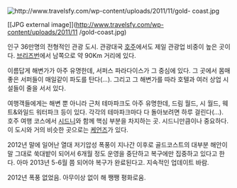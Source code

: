 ![http://www.travelsfy.com/wp-content/uploads/2011/11/gold-
coast.jpg](http://www.travelsfy.com/wp-content/uploads/2011/11/gold-coast.jpg)

[[JPG external image]](http://www.travelsfy.com/wp-content/uploads/2011/11
/gold-coast.jpg)

  

인구 36만명의 전형적인 관광 도시. 관광대국 [호주](%ED%98%B8%EC%A3%BC.md)에서도 제일 관광업 비중이 높은 곳이다.
[브리즈번](%EB%B8%8C%EB%A6%AC%EC%A6%88%EB%B2%88.md)에서 남쪽으로 약 90Km 거리에 있다.

  

이름답게 해변가가 아주 유명한데, 서퍼스 파라다이스가 그 중심에 있다. 그 곳에서 몸매 좋은 서퍼들이 매일같이 파도를 탄다(...). 그리고
그 해변가를 따라 호텔과 여러 상업 시설들이 줄을 서서 있다.

  

여행객들에게는 해변 뿐 아니라 근처 테마파크도 아주 유명한데, 드림 월드, 시 월드, 웨트&와일드 워터파크 등이 있다. 각각의 테마파크마다
다 돌아보려면 하루 걸린다(...).  
호주 여행 코스에서 [시드니](%EC%8B%9C%EB%93%9C%EB%8B%88.md)와 함께 핵심 부분을 차지하는 곳. 시드니만큼이나
중요하다.  
이 도시와 거의 비슷한 곳으로는 [케언즈](%EC%BC%80%EC%96%B8%EC%A6%88.md)가 있다.

  

2012년 말에 일어난 열대 저기압성 폭풍이 지나간 이후로 골드코스트의 대부분 해안이 말 그대로 쑥대밭이 되어서 6개월 정도 운영을 중단하고
복구에만 집중하고 있다고 한다. 아마 2013년 5-6월 쯤 되어야 복구가 완료된다고. 지속적인 업데이트 바람.

  

2012년 폭풍 없었음. 아무이상 없이 해 쨍쨍 평화로움.

